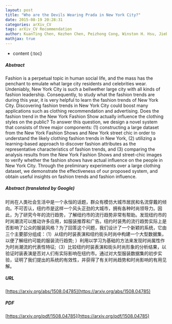 ```yaml
---
layout: post
title: "Who are the Devils Wearing Prada in New York City?"
date: 2015-08-19 20:28:31
categories: arXiv_CV
tags: arXiv_CV Recommendation
author: KuanTing Chen, Kezhen Chen, Peizhong Cong, Winston H. Hsu, Jiebo Luo
mathjax: true
---
```


* content
{:toc}

##### Abstract
Fashion is a perpetual topic in human social life, and the mass has the penchant to emulate what large city residents and celebrities wear. Undeniably, New York City is such a bellwether large city with all kinds of fashion leadership. Consequently, to study what the fashion trends are during this year, it is very helpful to learn the fashion trends of New York City. Discovering fashion trends in New York City could boost many applications such as clothing recommendation and advertising. Does the fashion trend in the New York Fashion Show actually influence the clothing styles on the public? To answer this question, we design a novel system that consists of three major components: (1) constructing a large dataset from the New York Fashion Shows and New York street chic in order to understand the likely clothing fashion trends in New York, (2) utilizing a learning-based approach to discover fashion attributes as the representative characteristics of fashion trends, and (3) comparing the analysis results from the New York Fashion Shows and street-chic images to verify whether the fashion shows have actual influence on the people in New York City. Through the preliminary experiments over a large clothing dataset, we demonstrate the effectiveness of our proposed system, and obtain useful insights on fashion trends and fashion influence.

##### Abstract (translated by Google)
时尚在人类社会生活中是一个永恒的话题，群众有模仿大城市居民和名流穿戴的倾向。不可否认，纽约市是这样一个风头正劲的大城市，拥有各种时尚领导力。因此，为了研究今年的流行趋势，了解纽约市的流行趋势非常有帮助。发现纽约市的时尚潮流可以推动许多应用，如服装推荐和广告。纽约时装秀的流行趋势实际上是否影响了公众的服装风格？为了回答这个问题，我们设计了一个新颖的系统，它由三个主要部分组成：（1）从纽约时装表演和纽约街头时尚中构建一个大型数据集，以便了解纽约可能的服装流行趋势; ）利用以学习为基础的方法来发现时尚属性作为时尚潮流的代表性特征;（3）比较纽约时装表演和街头时尚形象的分析结果，以验证时装表演是否对人们有实际影响在纽约市。通过对大型服装数据集的初步实验，证明了我们提出的系统的有效性，并获得了有关时尚趋势和时尚影响的有用见解。

##### URL
[https://arxiv.org/abs/1508.04785](https://arxiv.org/abs/1508.04785)

##### PDF
[https://arxiv.org/pdf/1508.04785](https://arxiv.org/pdf/1508.04785)

